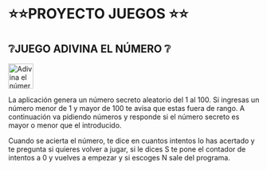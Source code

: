 # :star::star:PROYECTO JUEGOS :star::star:
## :grey_question:JUEGO ADIVINA EL NÚMERO :grey_question:

<picture>
  <img alt="Adivina el número" src="https://cdn.pixabay.com/photo/2013/07/12/17/21/dice-152070_1280.png"  width="50px" height="50px" float="left" padding="15px">
</picture>

La aplicación genera un número secreto aleatorio del 1 al 100. Si ingresas un número menor de 1 y mayor de 100 te avisa que estas fuera de rango. A continuación va pidiendo números y responde si el número secreto es mayor o menor que el introducido.

Cuando se acierta el número, te dice en cuantos intentos lo has acertado y te pregunta si quieres volver a jugar, si le dices S te pone el contador de intentos a 0 y vuelves a empezar y si escoges N sale del programa.

